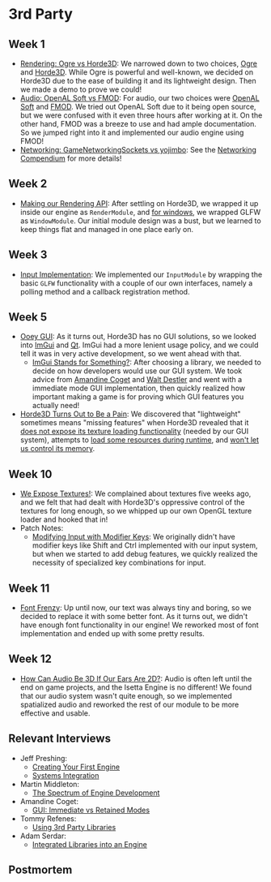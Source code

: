 # 3rd Party
 
## Week 1
- [Rendering: Ogre vs Horde3D](../../blogs/week-1/#rendering): We narrowed down to two choices, [Ogre](https://www.ogre3d.org/) and [Horde3D](http://horde3d.org/). While Ogre is powerful and well-known, we decided on Horde3D due to the ease of building it and its lightweight design. Then we made a demo to prove we could!
- [Audio: OpenAL Soft vs FMOD](../../blogs/week-1/#audio): For audio, our two choices were [OpenAL Soft](https://github.com/kcat/openal-soft) and [FMOD](https://www.fmod.com/). We tried out OpenAL Soft due to it being open source, but we were confused with it even three hours after working at it. On the other hand, FMOD was a breeze to use and had ample documentation. So we jumped right into it and implemented our audio engine using FMOD!
- [Networking: GameNetworkingSockets vs yojimbo](../../blogs/week-1/#networking): See the [Networking Compendium](Networking/#week-1) for more details!

## Week 2
- [Making our Rendering API](../../blogs/week-2/#graphics): After settling on Horde3D, we wrapped it up inside our engine as `RenderModule`, and [for windows](../../week-2/#the-window-module), we wrapped GLFW as `WindowModule`. Our initial module design was a bust, but we learned to keep things flat and managed in one place early on.

## Week 3
- [Input Implementation](../../blogs/week-3/#input-module): We implemented our `InputModule` by wrapping the basic `GLFW` functionality with a couple of our own interfaces, namely a polling method and a callback registration method.

## Week 5
- [Ooey GUI](../../blogs/week-5/#gui): As it turns out, Horde3D has no GUI solutions, so we looked into [ImGui](https://github.com/ocornut/imgui) and [Qt](https://www.qt.io/). ImGui had a more lenient usage policy, and we could tell it was in very active development, so we went ahead with that.
    - [ImGui Stands for Something?](../../week-5/#guimodule): After choosing a library, we needed to decide on how developers would use our GUI system. We took advice from [Amandine Coget](../../interviews/AmandineCoget-interview/#gui-immediate-vs-retained-modes) and [Walt Destler](../../interviews/WaltDestler-advice/) and went with a immediate mode GUI implementation, then quickly realized how important making a game is for proving which GUI features you actually need!
- [Horde3D Turns Out to Be a Pain](../../blogs/week-5/#more-on-horde3d): We discovered that "lightweight" sometimes means "missing features" when Horde3D revealed that it [does not expose its texture loading functionality](../../week-5/#gui-and-textures) (needed by our GUI system), attempts to [load some resources during runtime](../../week-5/#loading-nested-resources), and [won't let us control its memory](../../week-5/#loading-nested-resources).

## Week 10
- [We Expose Textures!](../../blogs/week-10/#graphics): We complained about textures five weeks ago, and we felt that had dealt with Horde3D's oppressive control of the textures for long enough, so we whipped up our own OpenGL texture loader and hooked that in!
- Patch Notes:
    - [Modifying Input with Modifier Keys](../../blogs/week-10/#modifying-input-with-modifier-keys): We originally didn't have modifier keys like Shift and Ctrl implemented with our input system, but when we started to add debug features, we quickly realized the necessity of specialized key combinations for input.

## Week 11
- [Font Frenzy](../../blogs/week-11/#gui): Up until now, our text was always tiny and boring, so we decided to replace it with some better font. As it turns out, we didn't have enough font functionality in our engine! We reworked most of font implementation and ended up with some pretty results.

## Week 12
- [How Can Audio Be 3D If Our Ears Are 2D?](../../blogs/week-12/#audio): Audio is often left until the end on game projects, and the Isetta Engine is no different! We found that our audio system wasn't quite enough, so we implemented spatialized audio and reworked the rest of our module to be more effective and usable.

## Relevant Interviews
- Jeff Preshing:
    - [Creating Your First Engine](../../interviews/JeffPreshing-interview/#creating-your-first-engine)
    - [Systems Integration](../../interviews/JeffPreshing-interview/#systems-integration)
- Martin Middleton:
    - [The Spectrum of Engine Development](../../interviews/MartinMiddleton-interview/#the-spectrum-of-engine-development)
- Amandine Coget:
    - [GUI: Immediate vs Retained Modes](../../interviews/AmandineCoget-interview/#gui-immediate-vs-retained-modes)
- Tommy Refenes:
    - [Using 3rd Party Libraries](../../interviews/TommyRefenes-interview/#using-3rd-party-libraries)
- Adam Serdar:
    - [Integrated Libraries into an Engine](../../interviews/AdamSerdar-interview/#integrating-libraries-into-an-engine)

## Postmortem
